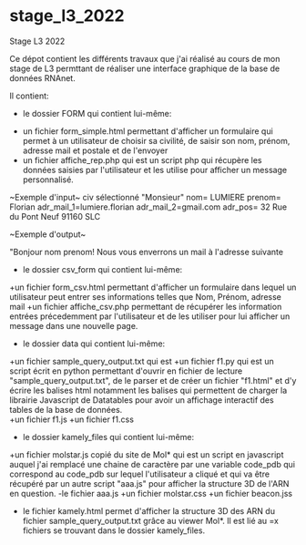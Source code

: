 # stage_l3_2022


Stage L3 2022


Ce dépot contient les différents travaux que j'ai réalisé au cours de mon stage de L3 permttant de réaliser une interface graphique de la base de données RNAnet.

Il contient:

- le dossier FORM qui contient lui-même:

+ un fichier form_simple.html permettant d'afficher un formulaire qui permet à un utilisateur de choisir sa civilité, de saisir son nom, prénom, adresse mail et postale et de l'envoyer
+ un fichier affiche_rep.php qui est un script php qui récupère les données saisies par l'utilisateur et les utilise pour afficher un message personnalisé. 

~Exemple d'input~
civ sélectionné "Monsieur"
nom= LUMIERE 
prenom= Florian
adr_mail_1=lumiere.florian
adr_mail_2=gmail.com
adr_pos= 32 Rue du Pont Neuf 91160 SLC

~Exemple d'output~




"Bonjour nom prenom! Nous vous enverrons un mail à l'adresse suivante 

- le dossier csv_form qui contient lui-même: 

+un fichier form_csv.html permettant d'afficher un formulaire dans lequel un utilisateur peut entrer ses informations telles que Nom, Prénom, adresse mail
+un fichier affiche_csv.php permettant de récupérer les information entrées précedemment par l'utilisateur et de les utiliser pour lui afficher un message dans une nouvelle page.


- le dossier data qui contient lui-même:

+un fichier sample_query_output.txt qui est 
+un fichier f1.py qui est un script écrit en python permettant d'ouvrir en fichier de lecture "sample_query_output.txt", de le parser et de créer un fichier "f1.html" et d'y écrire les balises html notamment les balises <script> </script> qui permettent de charger la librairie Javascript de Datatables pour  avoir un affichage interactif des tables de la base de données.  
+un fichier f1.js
+un fichier f1.css

- le dossier kamely_files qui contient lui-même:

+un fichier molstar.js copié du site de Mol* qui est un script en javascript auquel j'ai remplacé une chaine de caractère par une variable code_pdb qui correspond au code_pdb sur lequel l'utilisateur a cliqué et qui va être récupéré par un autre script "aaa.js" pour afficher la structure 3D de l'ARN en question.
-le fichier aaa.js
+un fichier molstar.css
+un fichier beacon.jss


- le fichier kamely.html permet d'afficher la structure 3D des ARN du fichier sample_query_output.txt grâce au viewer Mol*.
Il est lié au =x fichiers se trouvant dans le dossier kamely_files.









